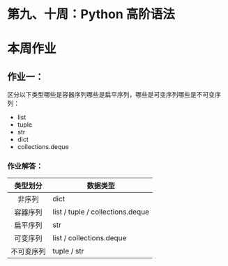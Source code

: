 # 第九、十周：Python 高阶语法



# 本周作业

## **作业一：**

区分以下类型哪些是容器序列哪些是扁平序列，哪些是可变序列哪些是不可变序列：

- list
- tuple
- str
- dict
- collections.deque



### 作业解答：

|  类型划分  | 数据类型                             |
| :--------: | ------------------------------------ |
|   非序列   | dict                                 |
|  容器序列  | list  /  tuple  /  collections.deque |
|  扁平序列  | str                                  |
|  可变序列  | list  /  collections.deque           |
| 不可变序列 | tuple  /  str                        |

